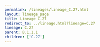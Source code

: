 ```yaml
---
permalink: /lineages/lineage_C.27.html
layout: lineage_page
title: Lineage C.27
redirect_to: ../lineage.html?lineage=C.27
lineage: C.27
parent: B.1.1.1
children: ['C.27']
---
```

